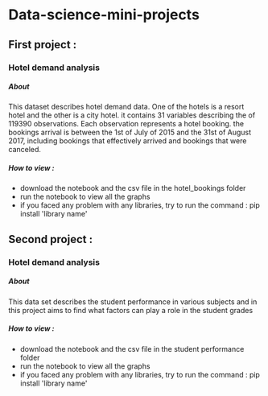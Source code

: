 # Data-science-mini-projects
## First project :
### Hotel demand analysis

##### About 
This dataset describes hotel demand data. One of the hotels is a resort hotel and the other is a city hotel. it contains 31 variables describing the of 119390 observations. Each observation represents a hotel booking. the bookings arrival is between the 1st of July of 2015 and the 31st of August 2017, including bookings that effectively arrived and bookings that were canceled.

##### How to view :
- download the notebook and the csv file in the hotel_bookings folder 
- run the notebook to view all the graphs
- if you faced any problem with any libraries, try to run the command : pip install 'library name'



## Second project :
### Hotel demand analysis

##### About 
This data set describes the student performance in various subjects and in this project aims to find what factors can play a role in the student grades


##### How to view :
- download the notebook and the csv file in the student performance folder 
- run the notebook to view all the graphs
- if you faced any problem with any libraries, try to run the command : pip install 'library name'
